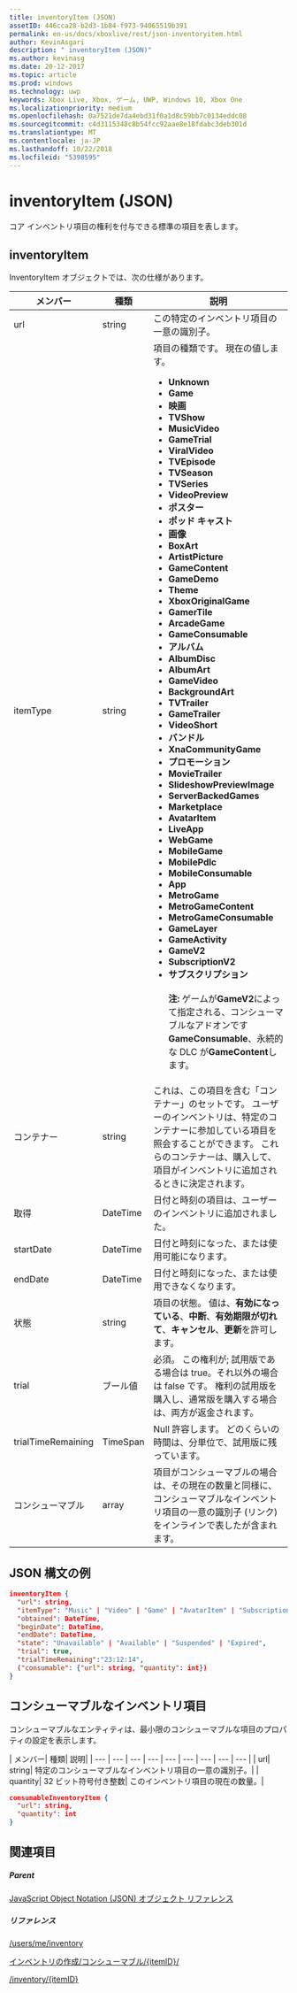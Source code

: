 ```yaml
---
title: inventoryItem (JSON)
assetID: 446cca28-b2d3-1b84-f973-94065519b391
permalink: en-us/docs/xboxlive/rest/json-inventoryitem.html
author: KevinAsgari
description: " inventoryItem (JSON)"
ms.author: kevinasg
ms.date: 20-12-2017
ms.topic: article
ms.prod: windows
ms.technology: uwp
keywords: Xbox Live, Xbox, ゲーム, UWP, Windows 10, Xbox One
ms.localizationpriority: medium
ms.openlocfilehash: 0a7521de7da4ebd31f0a1d8c59bb7c0134eddc08
ms.sourcegitcommit: c4d3115348c8b54fcc92aae8e18fdabc3deb301d
ms.translationtype: MT
ms.contentlocale: ja-JP
ms.lasthandoff: 10/22/2018
ms.locfileid: "5398595"
---
```

# <a name="inventoryitem-json"></a>inventoryItem (JSON)
コア インベントリ項目の権利を付与できる標準の項目を表します。
<a id="ID4EN"></a>


## <a name="inventoryitem"></a>inventoryItem

InventoryItem オブジェクトでは、次の仕様があります。

| メンバー| 種類| 説明|
| --- | --- | --- |
| url| string| この特定のインベントリ項目の一意の識別子。|
| itemType| string| 項目の種類です。 現在の値します。 <ul><li><b>Unknown</b></li><li><b>Game</b></li><li><b>映画</b></li><li> <b>TVShow</b></li><li><b>MusicVideo</b></li><li><b>GameTrial</b></li><li><b>ViralVideo</b></li><li><b>TVEpisode</b></li><li><b>TVSeason</b></li><li><b>TVSeries</b></li><li><b>VideoPreview</b></li><li><b>ポスター</b></li><li><b>ポッド キャスト</b></li><li><b>画像</b></li><li><b>BoxArt</b></li><li><b>ArtistPicture</b></li><li><b>GameContent</b></li><li><b>GameDemo</b></li><li><b>Theme</b></li><li><b>XboxOriginalGame</b></li><li><b>GamerTile</b></li><li><b>ArcadeGame</b></li><li><b>GameConsumable</b></li><li><b>アルバム</b></li><li><b>AlbumDisc</b></li><li><b>AlbumArt</b></li><li><b>GameVideo</b></li><li><b>BackgroundArt</b></li><li><b>TVTrailer</b></li><li><b>GameTrailer</b></li><li><b>VideoShort</b></li><li><b>バンドル</b></li><li><b>XnaCommunityGame</b></li><li><b>プロモーション</b></li><li><b>MovieTrailer</b></li><li><b>SlideshowPreviewImage</b></li><li><b>ServerBackedGames</b></li><li><b>Marketplace</b></li><li><b>AvatarItem</b></li><li><b>LiveApp</b></li><li><b>WebGame</b></li><li><b>MobileGame</b></li><li><b>MobilePdlc</b></li><li><b>MobileConsumable</b></li><li><b>App</b></li><li><b>MetroGame</b></li><li><b>MetroGameContent</b></li><li><b>MetroGameConsumable</b></li><li><b>GameLayer</b></li><li><b>GameActivity</b></li><li><b>GameV2</b></li><li><b>SubscriptionV2</b></li><li><b>サブスクリプション</b><br/><br/> **注:** ゲームが**GameV2**によって指定される、コンシューマブルなアドオンです**GameConsumable**、永続的な DLC が**GameContent**します。 |
  | コンテナー | string | これは、この項目を含む「コンテナー」のセットです。 ユーザーのインベントリは、特定のコンテナーに参加している項目を照会することができます。 これらのコンテナーは、購入して、項目がインベントリに追加されるときに決定されます。 |
  | 取得 | DateTime | 日付と時刻の項目は、ユーザーのインベントリに追加されました。 |
  | startDate | DateTime | 日付と時刻になった、または使用可能になります。 |
  | endDate | DateTime | 日付と時刻になった、または使用できなくなります。 |
  | 状態 | string | 項目の状態。 値は、**有効になっている**、**中断**、**有効期限が切れて**、**キャンセル**、**更新**を許可します。  |
  | trial | ブール値 | 必須。 この権利が; 試用版である場合は true。それ以外の場合は false です。 権利の試用版を購入し、通常版を購入する場合は、両方が返金されます。 |
  | trialTimeRemaining | TimeSpan | Null 許容します。 どのくらいの時間は、分単位で、試用版に残っています。 |
  | コンシューマブル | array | 項目がコンシューマブルの場合は、その現在の数量と同様に、コンシューマブルなインベントリ項目の一意の識別子 (リンク) をインラインで表したが含まれます。 |

<a id="ID4EMAAC"></a>


## <a name="sample-json-syntax"></a>JSON 構文の例


```json
inventoryItem {
  "url": string,
  "itemType": "Music" | "Video" | "Game" | "AvatarItem" | "Subscription" | "DLC" | "Consumable" | ...,
  "obtained": DateTime,
  "beginDate": DateTime,
  "endDate": DateTime,
  "state": "Unavailable" | "Available" | "Suspended" | "Expired",
  "trial": true,
  "trialTimeRemaining":"23:12:14",
  ("consumable": {"url": string, "quantity": int})
}

```


<a id="ID4EVAAC"></a>


## <a name="consumable-inventory-item"></a>コンシューマブルなインベントリ項目

コンシューマブルなエンティティは、最小限のコンシューマブルな項目のプロパティの設定を表示します。

| メンバー| 種類| 説明|
| --- | --- | --- | --- | --- | --- | --- | --- | --- |
| url| string| 特定のコンシューマブルなインベントリ項目の一意の識別子。|
| quantity| 32 ビット符号付き整数| このインベントリ項目の現在の数量。|


```json
consumableInventoryItem {
  "url": string,
  "quantity": int
}

```


<a id="ID4E4BAC"></a>


## <a name="see-also"></a>関連項目

<a id="ID4E6BAC"></a>


##### <a name="parent"></a>Parent

[JavaScript Object Notation (JSON) オブジェクト リファレンス](atoc-xboxlivews-reference-json.md)


<a id="ID4EJCAC"></a>


##### <a name="reference"></a>リファレンス

[/users/me/inventory](../uri/marketplace/uri-inventory.md)

 [インベントリの作成/コンシューマブル/{itemID}/](../uri/marketplace/uri-inventoryconsumablesitemurl.md)

 [/inventory/{itemID}](../uri/marketplace/uri-inventoryitemurl.md)

